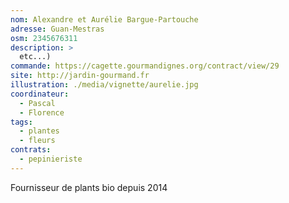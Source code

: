 ```yaml
---
nom: Alexandre et Aurélie Bargue-Partouche
adresse: Guan-Mestras
osm: 2345676311
description: >
  etc...)
commande: https://cagette.gourmandignes.org/contract/view/29
site: http://jardin-gourmand.fr
illustration: ./media/vignette/aurelie.jpg
coordinateur: 
  - Pascal
  - Florence
tags:
  - plantes
  - fleurs
contrats: 
  - pepinieriste
---
```


Fournisseur de plants bio depuis 2014